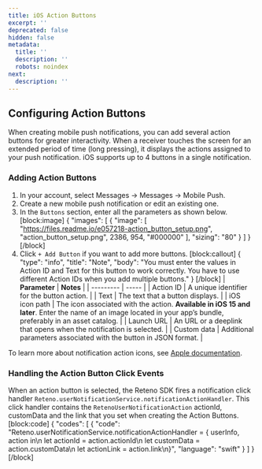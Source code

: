 ```yaml
---
title: iOS Action Buttons
excerpt: ''
deprecated: false
hidden: false
metadata:
  title: ''
  description: ''
  robots: noindex
next:
  description: ''
---
```

## Configuring Action Buttons

When creating mobile push notifications, you can add several action buttons for greater interactivity. When a receiver touches the screen for an extended period of time (long pressing), it displays the actions assigned to your push notification. iOS supports up to 4 buttons in a single notification.

### Adding Action Buttons

1. In your account, select Messages → Messages → Mobile Push.
2. Create a new mobile push notification or edit an existing one.
3. In the `Buttons` section, enter all the parameters as shown below. 
[block:image]
{
  "images": [
    {
      "image": [
        "https://files.readme.io/e057218-action_button_setup.png",
        "action_button_setup.png",
        2386,
        954,
        "#000000"
      ],
      "sizing": "80"
    }
  ]
}
[/block]
4. Click `+ Add Button` if you want to add more buttons.
[block:callout]
{
  "type": "info",
  "title": "Note",
  "body": "You must enter the values in Action ID and Text for this button to work correctly. You have to use different Action IDs when you add multiple buttons."
}
[/block]
| **Parameter** | **Notes** |
| --------- | ----- |
| Action ID | A unique identifier for the button action. |
| Text | The text that a button displays. |
| iOS icon path | The icon associated with the action. **Available in iOS 15 and later**. Enter the name of an image located in your app’s bundle, preferably in an asset catalog. |
| Launch URL | An URL or a deeplink that opens when the notification is selected. |
| Custom data | Additional parameters associated with the button in JSON format. |

To learn more about notification action icons, see [Apple documentation](https://developer.apple.com/documentation/usernotifications/unnotificationactionicon).

### Handling the Action Button Click Events

When an action button is selected, the Reteno SDK fires a notification click handler `Reteno.userNotificationService.notificationActionHandler`. This click handler contains the `RetenoUserNotificationAction` actionId, customData and the link that you set when creating the Action Buttons.
[block:code]
{
  "codes": [
    {
      "code": "Reteno.userNotificationService.notificationActionHandler = { userInfo, action in\n    let actionId = action.actionId\n    let customData = action.customData\n    let actionLink = action.link\n}",
      "language": "swift"
    }
  ]
}
[/block]